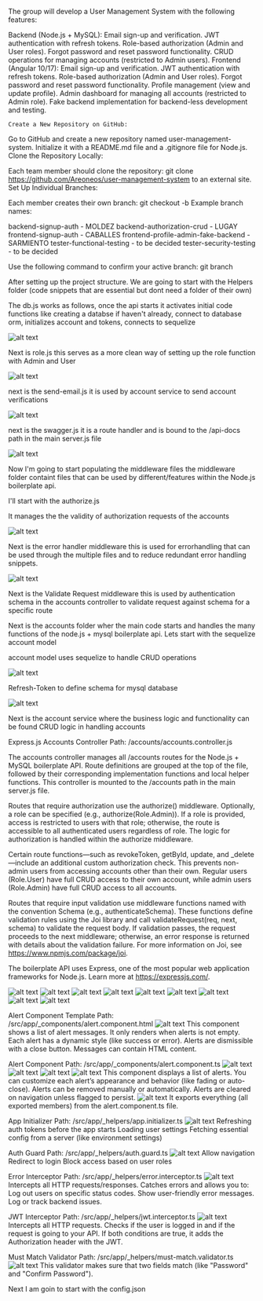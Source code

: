 The group will develop a User Management System with the following features:

Backend (Node.js + MySQL):
    Email sign-up and verification.
    JWT authentication with refresh tokens.
    Role-based authorization (Admin and User roles).
    Forgot password and reset password functionality.
    CRUD operations for managing accounts (restricted to Admin users).
Frontend (Angular 10/17):
    Email sign-up and verification.
    JWT authentication with refresh tokens.
    Role-based authorization (Admin and User roles).
    Forgot password and reset password functionality.
    Profile management (view and update profile).
    Admin dashboard for managing all accounts (restricted to Admin role).
    Fake backend implementation for backend-less development and testing.

    Create a New Repository on GitHub:

Go to GitHub and create a new repository named user-management-system.
Initialize it with a README.md file and a .gitignore file for Node.js.
Clone the Repository Locally:

Each team member should clone the repository:
git clone https://github.com/Areoneos/user-management-system to an external site.
Set Up Individual Branches:

Each member creates their own branch:
git checkout -b <your-branch-name>
Example branch names:


backend-signup-auth -                       MOLDEZ
backend-authorization-crud -                LUGAY
frontend-signup-auth -                      CABALLES
frontend-profile-admin-fake-backend -       SARMIENTO
tester-functional-testing -                 to be decided
tester-security-testing -                   to be decided



Use the following command to confirm your active branch:
 git branch

 After setting up the project structure.
 We are going to start with the Helpers folder (code snippets that are essential but dont need a folder of their own)

 The db.js works as follows, once the api starts it activates initial code functions like creating a databse if haven't already, connect to database orm, initializes account and tokens, connects to sequelize
 
 ![alt text](dbjs.png)

 Next is role.js this serves as a more clean way of setting up the role function with Admin and User

 ![alt text](role.png)

 next is the send-email.js
 it is used by account service to send account verifications

 ![alt text](send-email.png)
 
 next is the swagger.js
 it is a route handler and is bound to the /api-docs path in the main server.js file 

 ![alt text](swagger.png)

 Now I'm going to start populating the middleware files
 the middleware folder containt files that can be used by different/features within the Node.js boilerplate api.

 I'll start with the authorize.js

 It manages the the validity of authorization requests of the accounts 

 ![alt text](authorize.png)

 Next is the error handler middleware 
 this is used for errorhandling that can be used through the multiple files and to reduce redundant error handling snippets.

 ![alt text](error-handler.png)

 Next is the Validate Request middleware
 this is used by authentication schema in the accounts controller to validate request against schema for a specific route

 Next is the accounts folder wher the main code starts and handles the many functions of the node.js + mysql boilerplate api.
 Lets start with the sequelize account model

 account model uses sequelize to handle CRUD operations 

 ![alt text](account_model.png)
 
 Refresh-Token to define schema for mysql database

 ![alt text](refreshtoken.png)

 Next is the account service where the business logic and functionality can be found 
 CRUD logic in handling accounts
 



 Express.js Accounts Controller
Path: /accounts/accounts.controller.js

The accounts controller manages all /accounts routes for the Node.js + MySQL boilerplate API. Route definitions are grouped at the top of the file, followed by their corresponding implementation functions and local helper functions. This controller is mounted to the /accounts path in the main server.js file.

Routes that require authorization use the authorize() middleware. Optionally, a role can be specified (e.g., authorize(Role.Admin)). If a role is provided, access is restricted to users with that role; otherwise, the route is accessible to all authenticated users regardless of role. The logic for authorization is handled within the authorize middleware.

Certain route functions—such as revokeToken, getById, update, and _delete—include an additional custom authorization check. This prevents non-admin users from accessing accounts other than their own. Regular users (Role.User) have full CRUD access to their own account, while admin users (Role.Admin) have full CRUD access to all accounts.

Routes that require input validation use middleware functions named with the convention <route>Schema (e.g., authenticateSchema). These functions define validation rules using the Joi library and call validateRequest(req, next, schema) to validate the request body. If validation passes, the request proceeds to the next middleware; otherwise, an error response is returned with details about the validation failure. For more information on Joi, see https://www.npmjs.com/package/joi.

The boilerplate API uses Express, one of the most popular web application frameworks for Node.js. Learn more at https://expressjs.com/.

![alt text](code.png)
![alt text](code1.png)
![alt text](code2.png)
![alt text](code3.png)
![alt text](code4.png)
![alt text](code5.png)
![alt text](code6.png)
![alt text](code7.png)
![alt text](code8.png)

Alert Component Template
Path: /src/app/_components/alert.component.html
![alt text](code9.png)
This component shows a list of alert messages.
It only renders when alerts is not empty.
Each alert has a dynamic style (like success or error).
Alerts are dismissible with a close button.
Messages can contain HTML content.

Alert Component
Path: /src/app/_components/alert.component.ts
![alt text](code11.png)
![alt text](code12.png)
![alt text](code13.png)
![alt text](code14.png)
This component displays a list of alerts.
You can customize each alert’s appearance and behavior (like fading or auto-close).
Alerts can be removed manually or automatically.
Alerts are cleared on navigation unless flagged to persist.
![alt text](code15.png)
It exports everything (all exported members) from the alert.component.ts file.

App Initializer
Path: /src/app/_helpers/app.initializer.ts
![alt text](code16.png)
Refreshing auth tokens before the app starts
Loading user settings
Fetching essential config from a server (like environment settings)

Auth Guard
Path: /src/app/_helpers/auth.guard.ts
![alt text](code17.png)
Allow navigation
Redirect to login
Block access based on user roles

Error Interceptor
Path: /src/app/_helpers/error.interceptor.ts
![alt text](code18.png)
Intercepts all HTTP requests/responses.
Catches errors and allows you to:
Log out users on specific status codes.
Show user-friendly error messages.
Log or track backend issues.

JWT Interceptor
Path: /src/app/_helpers/jwt.interceptor.ts
![alt text](code19.png)
Intercepts all HTTP requests.
Checks if the user is logged in and if the request is going to your API.
If both conditions are true, it adds the Authorization header with the JWT.

Must Match Validator
Path: /src/app/_helpers/must-match.validator.ts
![alt text](code20.png)
This validator makes sure that two fields match (like "Password" and "Confirm Password").


Next I am goin to start with the config.json
